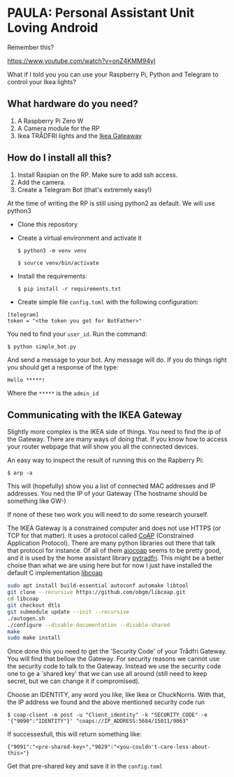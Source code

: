 PAULA: Personal Assistant Unit Loving Android
=============================================

Remember this?

https://www.youtube.com/watch?v=onZ4KMM94yI

What if I told you you can use your Raspberry Pi, Python and Telegram to control your Ikea lights?


What hardware do you need?
--------------------------

1. A Raspberry Pi Zero W
2. A Camera module for the RP
3. Ikea TRÅDFRI lights and the [Ikea Gateaway](https://www.ikea.com/gb/en/p/tradfri-gateway-white-20337807/)


How do I install all this?
--------------------------

1. Install Raspian on the RP. Make sure to add ssh access.
2. Add the camera.
3. Create a Telegram Bot (that's extremely easy!)

At the time of writing the RP is still using python2 as default. We will use python3

* Clone this repository
* Create a virtual environment and activate it

     `$ python3 -m venv venv`

     `$ source venv/bin/activate`
* Install the requirements:

     `$ pip install -r requirements.txt`
* Create simple file `config.toml` with the following configuration:

```
[telegram]
token = "<the token you got for BotFather>"
```

You ned to find your `user_id`. Run the command:

`$ python simple_bot.py`

And send a message to your bot. Any message will do. If you do things right you should get a response of the type:

`Hello *****!`

Where the `*****` is the `admin_id`

## Communicating with the IKEA Gateway

Slightly more complex is the IKEA side of things. You need to find the ip of the Gateway. There are many ways of doing that. If you know how to access your router webpage that will show you all the connected devices.

An easy way to inspect the result of running this on the Rapberry Pi:

`$ arp -a`

This will (hopefully) show you a list of connected MAC addresses and IP addresses. You ned the IP of your Gateway (The hostname should be something like GW-)

If none of these two work you will need to do some research yourself.


The IKEA Gateway is a constrained computer and does not use HTTPS (or TCP for that matter). It uses a protocol called [CoAP](https://datatracker.ietf.org/doc/html/rfc7252) (Constrained Application Protocol). There are many python libraries out there that talk that protocol for instance. Of all of them [aiocoap](https://aiocoap.readthedocs.io/en/latest/index.html) seems to be pretty good, and it is used by the home assistant library [pytradfri](https://github.com/home-assistant-libs/pytradfri). This might be a better choise than what we are using here but for now I just have installed the default C implementation [libcoap](https://libcoap.net/install.html)

```bash
sudo apt install build-essential autoconf automake libtool
git clone --recursive https://github.com/obgm/libcoap.git
cd libcoap
git checkout dtls
git submodule update --init --recursive
./autogen.sh
./configure --disable-documentation --disable-shared
make
sudo make install
```

Once done this you need to get the 'Security Code' of your Trådfri Gateway. You will find that bellow the Gateway. For security reasons we cannot use the security code to talk to the Gateway.
Instead we use the security code one to ge a 'shared key' that we can use all around (still need to keep secret, but we can change it if compromised).

Choose an IDENTITY, any word you like, like Ikea or ChuckNorris. With that, the IP address we found and the above mentioned security code run

```
$ coap-client -m post -u "Client_identity" -k "SECURITY_CODE" -e '{"9090":"IDENTITY"}' "coaps://IP_ADDRESS:5684/15011/9063"
```

If successesfull, this will return something like:


```
{"9091":"<pre-shared-key>","9029":"<you-couldn't-care-less-about-this>"}
```

Get that pre-shared key and save it in the `config.toml`